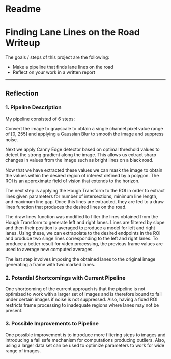 # Readme 

# **Finding Lane Lines on the Road Writeup**

The goals / steps of this project are the following:
* Make a pipeline that finds lane lines on the road
* Reflect on your work in a written report

[original]: /test_images/solidWhiteRight.jpg
---

## Reflection

### 1. Pipeline Description

My pipeline consisted of 6 steps:

Convert the image to grayscale to obtain a single channel pixel value range of [0, 255] and applying a Gaussian Blur to smooth the image and suppress noise.

[Gaussian Blur]: /test_images_output/blur.jpg

Next we apply Canny Edge detector based on optimal threshold values to detect the strong gradient along the image. This allows us extract sharp changes in values from the image such as bright lines on a black road.

[Canny]: /test_images_output/canny.jpg

Now that we have extracted these values we can mask the image to obtain the values within the desired region of interest defined by a polygon. The ROI is an approximate field of vision that extends to the horizon.

[ROI]: /test_images_output/region.jpg

The next step is applying the Hough Transform to the ROI in order to extract lines given parameters for number of intersections, minimum line length, and maximum line gap. Once this lines are extracted, they are fed to a draw lines function that produces the desired lines on the road.

[Hough]: ./test_images_output/hough_lines.jpg

The draw lines function was modified to filter the lines obtained from the Hough Transform to generate left and right lanes. Lines are filtered by slope and then their position is averaged to produce a model for left and right lanes. Using these, we can extrapolate to the desired endpoints in the ROI and produce two singe lines corresponding to the left and right lanes. To produce a better result for video processing, the previous frame values are used to average new computed averages.

[Weighted]: /test_images_output/weighted.jpg

The last step involves imposing the obtained lanes to the original image generating a frame with two marked lanes.

[Averaging]: /test_images_output/solidWhiteRight.jpg

### 2. Potential Shortcomings with Current Pipeline


One shortcoming of the current approach is that the pipeline is not optimized to work with a larger set of images and is therefore bound to fail under certain images if noise is not suppressed. Also, having a fixed ROI restricts frame processing to inadequate regions where lanes may not be present.  

### 3. Possible Improvements to Pipeline

One possible improvement is to introduce more filtering steps to images and introducing a fail safe mechanism for computations producing outliers. Also, using a larger data set can be used to optimize parameters to work for wide range of images.
